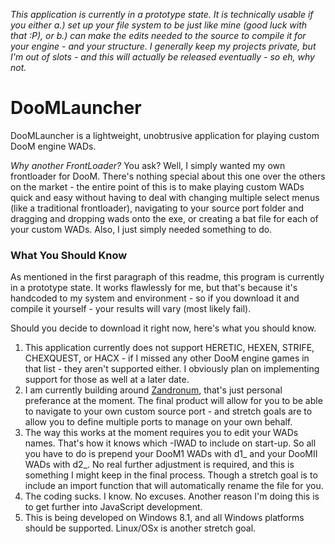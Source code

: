 *This application is currently in a prototype state. It is technically usable if you either a.) set up your file system to be just like mine (good luck with that :P), or b.) can make the edits needed to the source to compile it for your engine - and your structure. I generally keep my projects private, but I'm out of slots - and this will actually be released eventually - so eh, why not.*

DooMLauncher
============
DooMLauncher is a lightweight, unobtrusive application for playing custom DooM engine WADs.

*Why another FrontLoader?* You ask? Well, I simply wanted my own frontloader for DooM. There's nothing special about this one over the others on the market - the entire point of this is to make playing custom WADs quick and easy without having to deal with changing multiple select menus (like a traditional frontloader), navigating to your source port folder and dragging and dropping wads onto the exe, or creating a bat file for each of your custom WADs. Also, I just simply needed something to do. 

### What You Should Know
As mentioned in the first paragraph of this readme, this program is currently in a prototype state. It works flawlessly for me, but that's because it's handcoded to my system and environment - so if you download it and compile it yourself - your results will vary (most likely fail).

Should you decide to download it right now, here's what you should know. 

1. This application currently does not support HERETIC, HEXEN, STRIFE, CHEXQUEST, or HACX - if I missed any other DooM engine games in that list - they aren't supported either. I obviously plan on implementing support for those as well at a later date. 
2. I am currently building around [Zandronum](zandronum.com), that's just personal preferance at the moment. The final product will allow for you to be able to navigate to your own custom source port - and stretch goals are to allow you to define multiple ports to manage on your own behalf. 
3. The way this works at the moment requires you to edit your WADs names. That's how it knows which -IWAD to include on start-up. So all you have to do is prepend your DooM1 WADs with d1_ and your DooMII WADs with d2_. No real further adjustment is required, and this is something I might keep in the final process. Though a stretch goal is to include an import function that will automatically rename the file for you.
4. The coding sucks. I know. No excuses. Another reason I'm doing this is to get further into JavaScript development. 
5. This is being developed on Windows 8.1, and all Windows platforms should be supported. Linux/OSx is another stretch goal.

